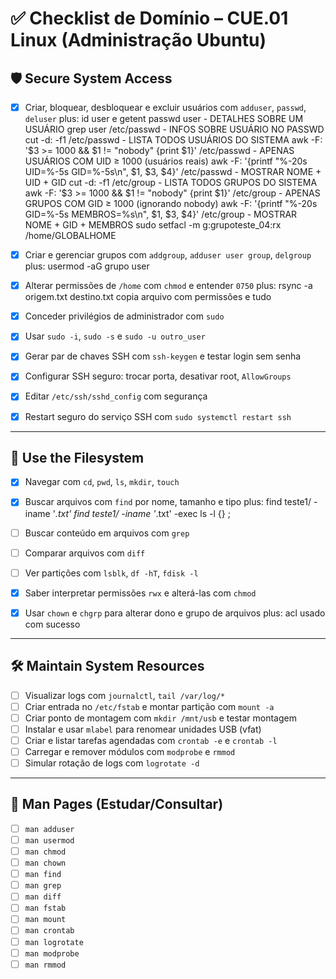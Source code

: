 # ✅ Checklist de Domínio – CUE.01 Linux (Administração Ubuntu)

## 🛡 Secure System Access

- [X] Criar, bloquear, desbloquear e excluir usuários com `adduser`, `passwd`, `deluser`
    plus:   id user e getent passwd user - DETALHES SOBRE UM USUÁRIO
            grep user /etc/passwd - INFOS SOBRE USUÁRIO NO PASSWD
            cut -d: -f1 /etc/passwd - LISTA TODOS USUÁRIOS DO SISTEMA
            awk -F: '$3 >= 1000 && $1 != "nobody" {print $1}' /etc/passwd - APENAS USUÁRIOS COM UID ≥ 1000 (usuários reais)
            awk -F: '{printf "%-20s UID=%-5s GID=%-5s\n", $1, $3, $4}' /etc/passwd - MOSTRAR NOME + UID + GID
            cut -d: -f1 /etc/group - LISTA TODOS GRUPOS DO SISTEMA
            awk -F: '$3 >= 1000 && $1 != "nobody" {print $1}' /etc/group - APENAS GRUPOS COM GID ≥ 1000 (ignorando nobody)
            awk -F: '{printf "%-20s GID=%-5s MEMBROS=%s\n", $1, $3, $4}' /etc/group - MOSTRAR NOME + GID + MEMBROS
            sudo setfacl -m g:grupoteste_04:rx /home/GLOBALHOME

- [X] Criar e gerenciar grupos com `addgroup`, `adduser user group`, `delgroup`
    plus: usermod -aG grupo user
- [X] Alterar permissões de `/home` com `chmod` e entender `0750`
    plus:   rsync -a origem.txt destino.txt copia arquivo com permissões e tudo

- [X] Conceder privilégios de administrador com `sudo`
- [X] Usar `sudo -i`, `sudo -s` e `sudo -u outro_user`
- [X] Gerar par de chaves SSH com `ssh-keygen` e testar login sem senha
- [X] Configurar SSH seguro: trocar porta, desativar root, `AllowGroups`
- [X] Editar `/etc/ssh/sshd_config` com segurança
- [X] Restart seguro do serviço SSH com `sudo systemctl restart ssh`

---

## 📁 Use the Filesystem

- [X] Navegar com `cd`, `pwd`, `ls`, `mkdir`, `touch`
- [X] Buscar arquivos com `find` por nome, tamanho e tipo
    plus:   find teste1/ -iname '*.txt'
            find teste1/ -iname '*.txt' -exec ls -l {} \;
    
- [ ] Buscar conteúdo em arquivos com `grep`
- [ ] Comparar arquivos com `diff`
- [ ] Ver partições com `lsblk`, `df -hT`, `fdisk -l`
- [X] Saber interpretar permissões `rwx` e alterá-las com `chmod`
- [X] Usar `chown` e `chgrp` para alterar dono e grupo de arquivos
    plus: acl usado com sucesso

---

## 🛠 Maintain System Resources

- [ ] Visualizar logs com `journalctl`, `tail /var/log/*`
- [ ] Criar entrada no `/etc/fstab` e montar partição com `mount -a`
- [ ] Criar ponto de montagem com `mkdir /mnt/usb` e testar montagem
- [ ] Instalar e usar `mlabel` para renomear unidades USB (vfat)
- [ ] Criar e listar tarefas agendadas com `crontab -e` e `crontab -l`
- [ ] Carregar e remover módulos com `modprobe` e `rmmod`
- [ ] Simular rotação de logs com `logrotate -d`

---

## 📖 Man Pages (Estudar/Consultar)

- [ ] `man adduser`
- [ ] `man usermod`
- [ ] `man chmod`
- [ ] `man chown`
- [ ] `man find`
- [ ] `man grep`
- [ ] `man diff`
- [ ] `man fstab`
- [ ] `man mount`
- [ ] `man crontab`
- [ ] `man logrotate`
- [ ] `man modprobe`
- [ ] `man rmmod`
